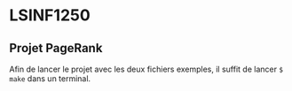 # LSINF1250
## Projet PageRank
Afin de lancer le projet avec les deux fichiers exemples, il suffit de lancer `$ make` dans un terminal.
